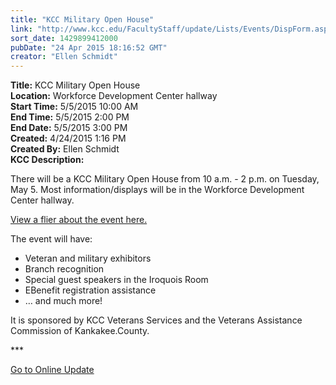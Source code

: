 ```yaml
---
title: "KCC Military Open House"
link: "http://www.kcc.edu/FacultyStaff/update/Lists/Events/DispForm.aspx?ID=798"
sort_date: 1429899412000
pubDate: "24 Apr 2015 18:16:52 GMT"
creator: "Ellen Schmidt"
---
```


<div><b>Title:</b> KCC Military Open House</div>
<div><b>Location:</b> Workforce Development Center hallway</div>
<div><b>Start Time:</b> 5/5/2015 10:00 AM</div>
<div><b>End Time:</b> 5/5/2015 2:00 PM</div>
<div><b>End Date:</b> 5/5/2015 3:00 PM</div>
<div><b>Created:</b> 4/24/2015 1:16 PM</div>
<div><b>Created By:</b> Ellen Schmidt</div>
<div><b>KCC Description:</b> <div class="ExternalClassE71F2B3E652F4D0D93F21A0000DD8E16"><p>​There will be a KCC Military Open House from 10 a.m. - 2 p.m. on Tuesday, May 5. Most information/displays will be in the Workforce Development Center hallway.</p>
<p><a href="/FacultyStaff/update/Documents/MilitaryOpenHouseMay5.pdf">View a flier about the event here.</a></p>
<p>The event will have: </p>
<ul><li>Veteran and military exhibitors</li>
<li>Branch recognition</li>
<li>Special guest speakers in the Iroquois Room</li>
<li>EBenefit registration assistance</li>
<li>… and much more!</li></ul>
<p>It is sponsored by KCC Veterans Services and the Veterans Assistance Commission of Kankakee.County.</p>
<p>***</p>
<p><a href="/update">Go to Online Update</a></p>
<p> </p></div></div>
